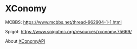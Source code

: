 # XConomy
MCBBS: https://www.mcbbs.net/thread-962904-1-1.html

Spigot: https://www.spigotmc.org/resources/xconomy.75669/

About [XConomyAPI](https://github.com/YiC200333/XConomy/blob/master/XConomyAPI.md)
